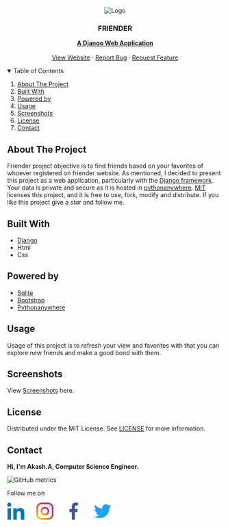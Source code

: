 <!-- PROJECT LOGO -->
<p align="center">
  <img src="https://icon-library.net//images/friends-icon-png/friends-icon-png-5.jpg" alt="Logo" width="150" height="150">
  <h3 align="center">FRIENDER</h3>
  <p align="center">
    <a href="https://www.djangoproject.com/"><strong>A Django Web Application</strong></a>
    <br />
    <br />
    <a href="https://friender.pythonanywhere.com/">View Website</a>
    ·
    <a href="https://github.com/Akash-Peace/DJANGO-WEBAPP/issues">Report Bug</a>
    ·
    <a href="https://github.com/Akash-Peace/DJANGO-WEBAPP/issues">Request Feature</a>
  </p>
</p>



<!-- TABLE OF CONTENTS -->
<details open="open">
  <summary>Table of Contents</summary>
  <ol>
    <li><a href="#about-the-project">About The Project</a></li>
    <li><a href="#built-with">Built With</a></li>
    <li><a href="#powered-by">Powered by</a></li>
    <li><a href="#usage">Usage</a></li>
    <li><a href="#screenshots">Screenshots</a></li>
    <li><a href="#license">License</a></li>
    <li><a href="#contact">Contact</a></li>
  </ol>
</details>



<!-- ABOUT THE PROJECT -->
## About The Project

Friender project objective is to find friends based on your favorites of whoever registered on friender website. As mentioned, I decided to present this project as a web application, particularly with the [Django framework](https://www.djangoproject.com/). Your data is private and secure as it is hosted in [pythonanywhere](https://www.pythonanywhere.com/). [MIT](https://github.com/Akash-Peace/DJANGO-WEBSITE/blob/master/LICENSE) licenses this project, and it is free to use, fork, modify and distribute. If you like this project give a _star_ and follow me.

## Built With

* [Django](https://www.djangoproject.com/)
* Html
* Css


## Powered by

* [Sqlite](https://www.sqlite.org/index.html)
* [Bootstrap](https://getbootstrap.com/)
* [Pythonanywhere](https://www.pythonanywhere.com/)


<!-- USAGE EXAMPLES -->
## Usage

Usage of this project is to refresh your view and favorites with that you can explore new friends and make a good bond with them.


## Screenshots

View [Screenshots](https://github.com/Akash-Peace/DJANGO-WEBAPP/tree/master/Screenshots) here.


<!-- LICENSE -->
## License

Distributed under the MIT License. See [LICENSE](https://github.com/Akash-Peace/DJANGO-WEBSITE/blob/master/LICENSE) for more information.



<!-- CONTACT -->
## Contact

<strong>Hi, I'm Akash.A, Computer Science Engineer.</strong>

![GitHub metrics](https://metrics.lecoq.io/Akash-Peace)  

Follow me on

[<img src='https://github.com/Akash-Peace/INDUSTRIAL-WEBSITE/blob/main/images/linkedin.png' alt='linkedin' height='40'>](https://www.linkedin.com/in/akash-2000-cse) &nbsp; &nbsp; &nbsp; [<img src='https://github.com/Akash-Peace/INDUSTRIAL-WEBSITE/blob/main/images/instagram.png' alt='instagram' height='40'>](https://www.instagram.com/akash.a.2020) &nbsp; &nbsp; &nbsp; [<img src='https://github.com/Akash-Peace/INDUSTRIAL-WEBSITE/blob/main/images/facebook.png' alt='facebook' height='40'>](https://www.facebook.com/profile.php?id=100061841000593) &nbsp; &nbsp; &nbsp; [<img src='https://github.com/Akash-Peace/INDUSTRIAL-WEBSITE/blob/main/images/twitter.png' alt='twitter' height='40'>](https://twitter.com/AkashA53184506)  

